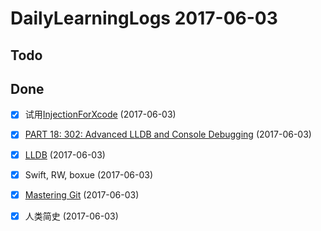 # DailyLearningLogs  2017-06-03

## Todo

## Done

- [x] 试用[InjectionForXcode](https://github.com/johnno1962/injectionforxcode)  (2017-06-03)
- [x] [PART 18: 302: Advanced LLDB and Console Debugging](https://videos.raywenderlich.com/courses/59-rwdevcon-2016-vault/lessons/18)  (2017-06-03)

- [x] [LLDB](https://www.raywenderlich.com/?s=lldb&cof=FORID%3A10)  (2017-06-03)

- [x] Swift, RW, boxue (2017-06-03)

- [x] [Mastering Git](https://videos.raywenderlich.com/courses/81-rwdevcon-2017-vault-tutorials/lessons/6) (2017-06-03)

- [x] 人类简史 (2017-06-03)

